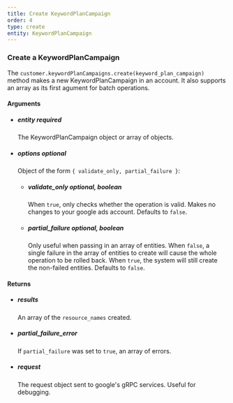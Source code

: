 ```yaml
---
title: Create KeywordPlanCampaign 
order: 4
type: create
entity: KeywordPlanCampaign 
---
```


### Create a KeywordPlanCampaign 

The `customer.keywordPlanCampaigns.create(keyword_plan_campaign)` method makes a new KeywordPlanCampaign in an account. It also supports an array as its first agument for batch operations.


#### Arguments

-   ##### entity _required_ 
    The KeywordPlanCampaign object or array of objects.
-   ##### options _optional_
    Object of the form `{ validate_only, partial_failure }`:
    -   ##### validate_only _optional, boolean_ 
        When `true`, only checks whether the operation is valid. Makes no changes to your google ads account. Defaults to `false`.
    -   ##### partial_failure _optional, boolean_
        Only useful when passing in an array of entities. When `false`, a single failure in the array of entities to create will cause the whole operation to be rolled back. When `true`, the system will still create the non-failed entities. Defaults to `false`.


#### Returns

-   ##### results
    An array of the `resource_names` created.
-   ##### partial_failure_error
    If `partial_failure` was set to `true`, an array of errors.
-   ##### request
    The request object sent to google's gRPC services. Useful for debugging.
